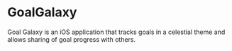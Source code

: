 # GoalGalaxy

Goal Galaxy is an iOS application that tracks goals in a celestial theme and allows sharing of goal progress with others.
